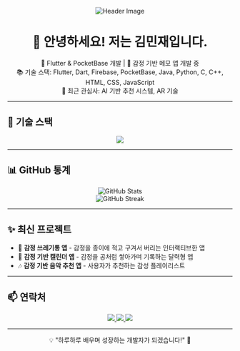 <!-- 헤더 이미지 -->
<p align="center">
  <img src="https://raw.githubusercontent.com/MingJaam/MingJaam/main/header.png" alt="Header Image">
</p>

<h1 align="center">👋 안녕하세요! 저는 김민재입니다.</h1>

<p align="center">
  🚀 Flutter & PocketBase 개발 | 🎯 감정 기반 메모 앱 개발 중  
  <br>
  📚 기술 스택: Flutter, Dart, Firebase, PocketBase, Java, Python, C, C++, HTML, CSS, JavaScript  
  <br>
  🌱 최근 관심사: AI 기반 추천 시스템, AR 기술
</p>

---

## 📌 기술 스택
<p align="center">
  <img src="https://skillicons.dev/icons?i=flutter,dart,firebase,pocketbase,java,python,c,cpp,html,css,js" />
</p>

---

## 📊 GitHub 통계
<p align="center">
  <img src="https://github-readme-stats.vercel.app/api?username=MingJaam&show_icons=true&theme=radical" alt="GitHub Stats"/>
  <br>
  <img src="https://streak-stats.demolab.com?user=MingJaam&theme=dark&hide_border=true" alt="GitHub Streak"/>
</p>

---

## ✨ 최신 프로젝트
- 📝 **감정 쓰레기통 앱** - 감정을 종이에 적고 구겨서 버리는 인터랙티브한 앱
- 📅 **감정 기반 캘린더 앱** - 감정을 공처럼 쌓아가며 기록하는 달력형 앱
- 🎶 **감정 기반 음악 추천 앱** - 사용자가 추천하는 감성 플레이리스트

---

## 📫 연락처
<p align="center">
  <a href="https://github.com/MingJaam">
    <img src="https://img.shields.io/badge/GitHub-000?style=flat&logo=github&logoColor=white"/>
  </a>
  <a href="https://instagram.com/your-id">
    <img src="https://img.shields.io/badge/Instagram-E4405F?style=flat&logo=instagram&logoColor=white"/>
  </a>
  <a href="mailto:your-email@example.com">
    <img src="https://img.shields.io/badge/Email-D14836?style=flat&logo=gmail&logoColor=white"/>
  </a>
</p>

---

<p align="center">
  💡 "하루하루 배우며 성장하는 개발자가 되겠습니다!" 🚀
</p>
